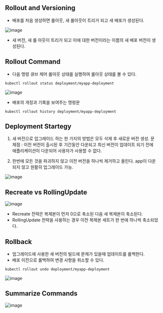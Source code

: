 ## Rollout and Versioning

- 배포를 처음 생성하면 롤아웃, 새 롤아웃이 트리거 되고 새 배포가 생성된다.

![image](https://user-images.githubusercontent.com/81672260/169448439-f4a53d19-32cc-4fbe-baa5-29d49a1b9ff1.png)

- 새 버전, 새 롤 아웃이 트리거 되고 이에 대한 버전이라는 이름의 새 배포 버전이 생성된다.

## Rollout Command

- 다음 명령 큐브 제어 롤아웃 상태를 실행하여 롤아웃 상태를 볼 수 있다.
```
kubectl rollout status deployment/myapp-deployment
```
![image](https://user-images.githubusercontent.com/81672260/169448640-9d3959dc-856c-484b-8c86-f79da846d3f6.png)

- 배포의 개정과 기록을 보여주는 명령문

```
kubectl rollout history deployment/myapp-deployment
```

## Deployment Startegy
1. 새 버전으로 업그레이드 하는 한 가지의 방법은 모두 삭제 후 새로운 버전 생성. 
문제점 : 이전 버전이 출시된 후 기간동안 다운되고 최신 버전이 업데이트 되기 전에 애플리케이션이 다운되어 사용자가 사용할 수 없다.

2. 한번에 모든 것을 파괴하지 않고 이전 버전을 하나씩 제거하고 올린다. app이 다운되지 않고 원활히 업그레이드 가능.

![image](https://user-images.githubusercontent.com/81672260/169448918-dbdf80f4-46f8-4282-a840-d168b4ff7422.png)

## Recreate vs RollingUpdate

![image](https://user-images.githubusercontent.com/81672260/169449388-72ef3739-3410-41dd-8e12-c6b91ac32912.png)

- Recreate 전략은 복제본이 먼저 0으로 축소된 다음 새 복제본이 축소된다.
- RollingUpdate 전략을 사용하는 경우 이전 복제본 세트가 한 번에 하나씩 축소되었다.

## Rollback
- 업그레이드에 사용한 새 버전의 빌드에 문제가 있을때 업데이트를 롤백한다.
- 배포 이전으로 롤백하여 변경 사항을 취소할 수 있다.
```
kubectl rollout undo deployment/myapp-deployment
```
![image](https://user-images.githubusercontent.com/81672260/169449958-56b56e77-a458-4baf-915b-aba90b21e43d.png)

## Summarize Commands

![image](https://user-images.githubusercontent.com/81672260/169450152-56a055b9-bf14-4ea1-beb2-665f37939954.png)

